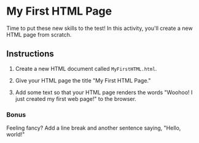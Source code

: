# My First HTML Page

Time to put these new skills to the test! In this activity, you'll create a new HTML page from scratch.

## Instructions

  1. Create a new HTML document called `MyFirstHTML.html`.  
   
  2. Give your HTML page the title "My First HTML Page." 
   
  3. Add some text so that your HTML page renders the words "Woohoo! I just created my first web page!" to the browser.

### Bonus

Feeling fancy? Add a line break and another sentence saying, "Hello, world!"
